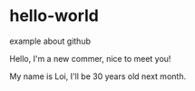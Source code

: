 # hello-world
example about github

Hello, I'm a new commer, nice to meet you!

My name is Loi, I'll be 30 years old next month.


